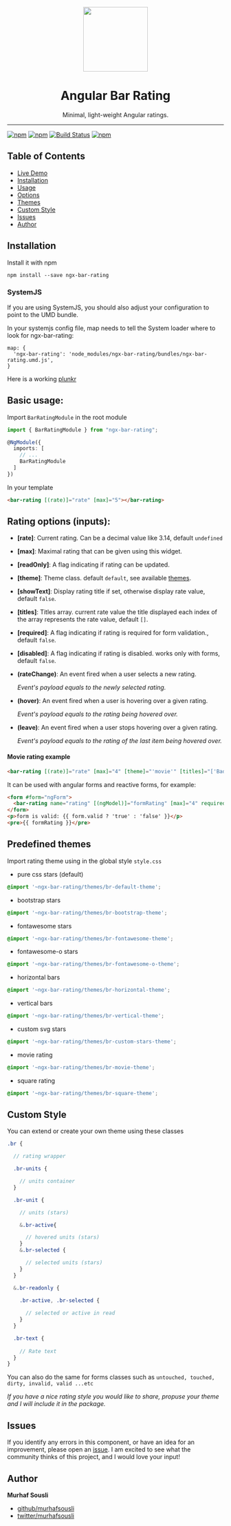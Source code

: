 <p align="center">
  <img height="150px" width="150px" style="text-align: center;" src="https://cdn.rawgit.com/MurhafSousli/ngx-bar-rating/master/assets/logo.svg">
  <h1 align="center">Angular Bar Rating</h1>
  <p align="center">Minimal, light-weight Angular ratings.</p>
</p>

  ___

[![npm](https://img.shields.io/badge/demo-online-ed1c46.svg)](https://murhafsousli.github.io/ngx-bar-rating)
[![npm](https://img.shields.io/npm/v/ngx-bar-rating.svg)](https://github.com/MurhafSousli/ngx-bar-rating)
[![Build Status](https://travis-ci.org/MurhafSousli/ngx-bar-rating.svg)](https://travis-ci.org/MurhafSousli/ngx-bar-rating)
[![npm](https://img.shields.io/npm/l/express.svg?maxAge=2592000)](/LICENSE)

## Table of Contents 
 
 - [Live Demo](https://MurhafSousli.github.io/ngx-bar-rating)
 - [Installation](#installation)
 - [Usage](#usage) 
 - [Options](#options)
 - [Themes](#themes)
 - [Custom Style](#styling)  
 - [Issues](#issues) 
 - [Author](#author)

<a name="installation"/>

## Installation

Install it with npm

`npm install --save ngx-bar-rating`

### SystemJS

If you are using SystemJS, you should also adjust your configuration to point to the UMD bundle.

In your systemjs config file, map needs to tell the System loader where to look for ngx-bar-rating:

```
map: {
  'ngx-bar-rating': 'node_modules/ngx-bar-rating/bundles/ngx-bar-rating.umd.js',
}
```
Here is a working [plunkr](https://plnkr.co/edit/ZLSw4BV3ejRYkuWWAmoF?p=preview)

<a name="usage"/>

## Basic usage:

Import `BarRatingModule` in the root module

```ts
import { BarRatingModule } from "ngx-bar-rating";

@NgModule({
  imports: [
    // ...
    BarRatingModule
  ]
})
```

In your template

```html
<bar-rating [(rate)]="rate" [max]="5"></bar-rating>
```

<a name="options"/>

## Rating options (inputs):

 - **[rate]**: Current rating. Can be a decimal value like 3.14, default `undefined`

 - **[max]**: Maximal rating that can be given using this widget.

 - **[readOnly]**: A flag indicating if rating can be updated.

 - **[theme]**: Theme class. default `default`, see available [themes](#themes).

 - **[showText]**: Display rating title if set, otherwise display rate value, default `false`.

 - **[titles]**: Titles array. current rate value the title displayed each index of the array represents the rate value, default `[]`.

 - **[required]**: A flag indicating if rating is required for form validation., default `false`.

 - **[disabled]**: A flag indicating if rating is disabled. works only with forms, default `false`.

 - **(rateChange)**: An event fired when a user selects a new rating.

   *Event's payload equals to the newly selected rating.*

 - **(hover)**: An event fired when a user is hovering over a given rating.

   *Event's payload equals to the rating being hovered over.*

 - **(leave)**: An event fired when a user stops hovering over a given rating.

   *Event's payload equals to the rating of the last item being hovered over.*


#### Movie rating example

```html
<bar-rating [(rate)]="rate" [max]="4" [theme]="'movie'" [titles]="['Bad', 'Mediocre' , 'Good', 'Awesome']"></bar-rating>
```

It can be used with angular forms and reactive forms, for example:

```html
<form #form="ngForm">
  <bar-rating name="rating" [(ngModel)]="formRating" [max]="4" required disabled></bar-rating>
</form>
<p>form is valid: {{ form.valid ? 'true' : 'false' }}</p>
<pre>{{ formRating }}</pre>
```

<a name="themes"/>

## Predefined themes

Import rating theme using in the global style `style.css`

 - pure css stars (default)
```css
@import '~ngx-bar-rating/themes/br-default-theme';
```
 - bootstrap stars
```css
@import '~ngx-bar-rating/themes/br-bootstrap-theme';
```
 - fontawesome stars
```css
@import '~ngx-bar-rating/themes/br-fontawesome-theme';
```
 - fontawesome-o stars
```css
@import '~ngx-bar-rating/themes/br-fontawesome-o-theme';
```
 - horizontal bars
```css
@import '~ngx-bar-rating/themes/br-horizontal-theme';
```
 - vertical bars
```css
@import '~ngx-bar-rating/themes/br-vertical-theme';
```
 - custom svg stars
```css
@import '~ngx-bar-rating/themes/br-custom-stars-theme';
```
 - movie rating
```css
@import '~ngx-bar-rating/themes/br-movie-theme';
```
 - square rating
```css
@import '~ngx-bar-rating/themes/br-square-theme';
```

<a name="styling"/>

## Custom Style

You can extend or create your own theme using these classes

```scss
.br {

  // rating wrapper

  .br-units {

    // units container
  }

  .br-unit {

    // units (stars)

    &.br-active{

      // hovered units (stars)
    } 
    &.br-selected {

      // selected units (stars)
    }
  }

  &.br-readonly {

    .br-active, .br-selected {
      
      // selected or active in read
    }
  }

  .br-text {
    
    // Rate text
  }
}
```
You can also do the same for forms classes such as `untouched, touched, dirty, invalid, valid ...etc`

*If you have a nice rating style you would like to share, propuse your theme and I will include it in the package.*


## Issues

If you identify any errors in this component, or have an idea for an improvement, please open an [issue](https://github.com/MurhafSousli/ngx-bar-rating/issues). I am excited to see what the community thinks of this project, and I would love your input!

## Author

 **Murhaf Sousli**

 - [github/murhafsousli](https://github.com/MurhafSousli)
 - [twitter/murhafsousli](https://twitter.com/MurhafSousli)

